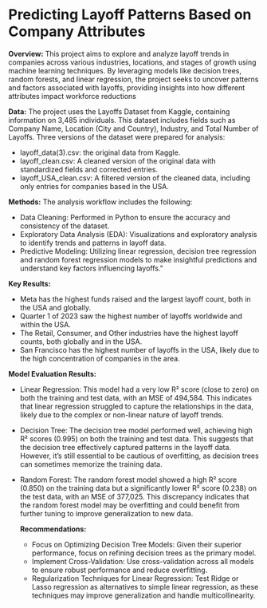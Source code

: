 # Predicting Layoff Patterns Based on Company Attributes

**Overview:** 
This project aims to explore and analyze layoff trends in companies across various industries, locations, and stages of growth using machine learning techniques. By leveraging models like decision trees, random forests, and linear regression, the project seeks to uncover patterns and factors associated with layoffs, providing insights into how different attributes impact workforce reductions

**Data:**
The project uses the Layoffs Dataset from Kaggle, containing information on 3,485 individuals. This dataset includes fields such as Company Name, Location (City and Country), Industry, and Total Number of Layoffs. Three versions of the dataset were prepared for analysis:
- layoff_data(3).csv: the original data from Kaggle.
- layoff_clean.csv: A cleaned version of the original data with standardized fields and corrected entries.
- layoff_USA_clean.csv: A filtered version of the cleaned data, including only entries for companies based in the USA.

**Methods:**
The analysis workflow includes the following:
- Data Cleaning: Performed in Python to ensure the accuracy and consistency of the dataset.
- Exploratory Data Analysis (EDA): Visualizations and exploratory analysis to identify trends and patterns in layoff data.
- Predictive Modeling: Utilizing linear regression, decision tree regression and random forest regression models to make insightful predictions and understand key factors influencing layoffs."

**Key Results:**
- Meta has the highest funds raised and the largest layoff count, both in the USA and globally.
- Quarter 1 of 2023 saw the highest number of layoffs worldwide and within the USA.
- The Retail, Consumer, and Other industries have the highest layoff counts, both globally and in the USA.
- San Francisco has the highest number of layoffs in the USA, likely due to the high concentration of companies in the area.

**Model Evaluation Results:**
- Linear Regression: This model had a very low R² score (close to zero) on both the training and test data, with an MSE of 494,584. This indicates that linear regression struggled to capture the relationships in the data, likely due to the complex or non-linear nature of layoff trends.
- Decision Tree: The decision tree model performed well, achieving high R² scores (0.995) on both the training and test data. This suggests that the decision tree effectively captured patterns in the layoff data. However, it’s still essential to be cautious of overfitting, as decision trees can sometimes memorize the training data.
- Random Forest: The random forest model showed a high R² score (0.850) on the training data but a significantly lower R² score (0.238) on the test data, with an MSE of 377,025. This discrepancy indicates that the random forest model may be overfitting and could benefit from further tuning to improve generalization to new data.

  **Recommendations:**
  - Focus on Optimizing Decision Tree Models: Given their superior performance, focus on refining decision trees as the primary model.
  - Implement Cross-Validation: Use cross-validation across all models to ensure robust performance and reduce overfitting.
  - Regularization Techniques for Linear Regression: Test Ridge or Lasso regression as alternatives to simple linear regression, as these techniques may improve generalization and handle multicollinearity.
